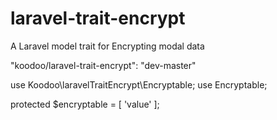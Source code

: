 # laravel-trait-encrypt
A Laravel model trait for Encrypting modal data


"koodoo/laravel-trait-encrypt": "dev-master"

use Koodoo\laravelTraitEncrypt\Encryptable;
use Encryptable;

protected $encryptable = [
 'value'
];
